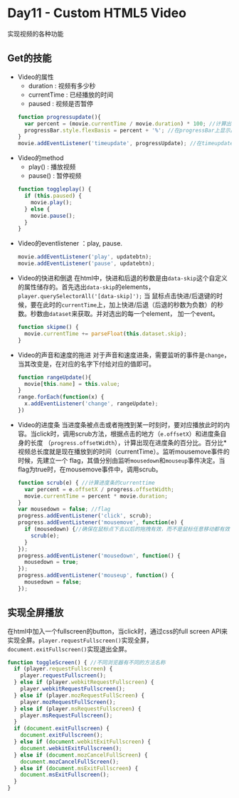 # Day11 - Custom HTML5 Video
实现视频的各种功能
## Get的技能
- Video的属性
  - duration : 视频有多少秒
  - currentTime : 已经播放的时间
  - paused : 视频是否暂停
  ```javascript
  function progressupdate(){
    var percent = (movie.currentTime / movie.duration) * 100; //计算出已经播放了百分之多少
    progressBar.style.flexBasis = percent + '%'; //在progressBar上显示出来
  }
  movie.addEventListener('timeupdate', progressUpdate); //在timeupdate有变化时，触发progressupdate
  ``` 
- Video的method
  - play() : 播放视频
  - pause() : 暂停视频
  ```javascript
  function toggleplay() {
    if (this.paused) {
      movie.play();
    } else {
      movie.pause();
    }
  }
  ```
- Video的eventlistener ：play, pause.
  ```javascript
  movie.addEventListener('play', updatebtn);
  movie.addEventListener('pause', updatebtn);
  ```
- Video的快进和倒退
  在html中，快进和后退的秒数是由`data-skip`这个自定义的属性储存的。首先选出`data-skip`的elements，`player.querySelectorAll('[data-skip]');` 当
  鼠标点击快进/后退键的时候，要在此时的`currentTime`上，加上快进/后退（后退的秒数为负数）的秒数。秒数由`dataset`来获取。并对选出的每一个element，
  加一个event。
  ```javascript
  function skipme() {
    movie.currentTime += parseFloat(this.dataset.skip);
  }
  ```
- Video的声音和速度的拖进
 对于声音和速度进条，需要监听的事件是`change`，当其改变是，在对应的名字下付给对应的值即可。
  ```javascript
  function rangeUpdate(){
    movie[this.name] = this.value;
  }
  range.forEach(function(x) {
    x.addEventListener('change', rangeUpdate);
  })
  ```
- Video的进度条
当进度条被点击或者拖拽到某一时刻时，要对应播放此时的内容。当click时，调用scrub方法，根据点击的地方（`e.offsetX`）和进度条自身的长度
（`progress.offsetWidth`），计算出现在进度条的百分比。百分比*视频总长度就是现在播放到的时间（currentTime）。监听mousemove事件的时候，先建立一个
flag，其值分别由监听`mousedown`和`mouseup`事件决定。当flag为true时，在mousemove事件中，调用scrub。
  ```javascript  
  function scrub(e) { //计算进度条的currenttime
    var percent = e.offsetX / progress.offsetWidth;
    movie.currentTime = percent * movie.duration;
  }
  var mousedown = false; //flag
  progress.addEventListener('click', scrub);
  progress.addEventListener('mousemove', function(e) {
    if (mousedown) {//确保在鼠标点下去以后的拖拽有效，而不是鼠标任意移动都有效
      scrub(e);
    }
  });
  progress.addEventListener('mousedown', function() {
    mousedown = true;
  });
  progress.addEventListener('mouseup', function() {
    mousedown = false;
  });
  ```
  
## 实现全屏播放
在html中加入一个fullscreen的button，当click时，通过css的full screen API来实现全屏。`player.requestFullscreen()`实现全屏，
`document.exitFullscreen()`实现退出全屏。
```javascript
function toggleScreen() { //不同浏览器有不同的方法名称
  if (player.requestFullscreen) {
    player.requestFullscreen();
  } else if (player.webkitRequestFullscreen) {
    player.webkitRequestFullscreen();
  } else if (player.mozRequestFullScreen) {
    player.mozRequestFullScreen();
  } else if (player.msRequestFullscreen) {
    player.msRequestFullscreen();
  }
  if (document.exitFullscreen) {
    document.exitFullscreen();
  } else if (document.webkitExitFullscreen) {
    document.webkitExitFullscreen();
  } else if (document.mozCancelFullScreen) {
    document.mozCancelFullScreen();
  } else if (document.msExitFullscreen) {
    document.msExitFullscreen();
  }
}
```
